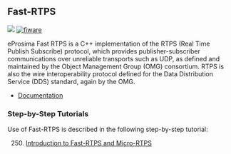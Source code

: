 <h2>Fast-RTPS</h2>

[![](https://nexus.lab.fiware.org/repository/raw/public/badges/chapters/robotics.svg)](https://www.fiware.org/developers/catalogue/)
[![fiware](https://nexus.lab.fiware.org/repository/raw/public/badges/stackoverflow/fiware.svg)](http://stackoverflow.com/questions/tagged/fiware)

eProsima Fast RTPS is a C++ implementation of the RTPS (Real Time Publish
Subscribe) protocol, which provides publisher-subscriber communications over
unreliable transports such as UDP, as defined and maintained by the Object
Management Group (OMG) consortium. RTPS is also the wire interoperability
protocol defined for the Data Distribution Service (DDS) standard, again by the
OMG.

-   [Documentation](https://eprosima-fast-rtps.rtfd.io/)


<h3>Step-by-Step Tutorials</h3>

Use of Fast-RTPS is described in the following step-by-step tutorial:

&nbsp; 250.
[Introduction to Fast-RTPS and Micro-RTPS ](fast-rtps-micro-rtps.md)<br/>